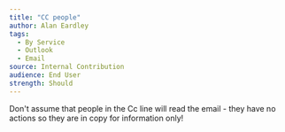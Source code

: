 ```yaml
---
title: "CC people"
author: Alan Eardley
tags: 
  - By Service
  - Outlook
  - Email
source: Internal Contribution
audience: End User
strength: Should
---
```

Don't assume that people in the Cc line will read the email - they have no actions so they are in copy for information only!